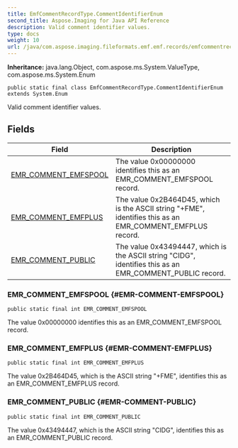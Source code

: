 ```yaml
---
title: EmfCommentRecordType.CommentIdentifierEnum
second_title: Aspose.Imaging for Java API Reference
description: Valid comment identifier values.
type: docs
weight: 10
url: /java/com.aspose.imaging.fileformats.emf.emf.records/emfcommentrecordtype.commentidentifierenum/
---
```

**Inheritance:**
java.lang.Object, com.aspose.ms.System.ValueType, com.aspose.ms.System.Enum
```
public static final class EmfCommentRecordType.CommentIdentifierEnum extends System.Enum
```

Valid comment identifier values.
## Fields

| Field | Description |
| --- | --- |
| [EMR_COMMENT_EMFSPOOL](#EMR-COMMENT-EMFSPOOL) | The value 0x00000000 identifies this as an EMR\_COMMENT\_EMFSPOOL record. |
| [EMR_COMMENT_EMFPLUS](#EMR-COMMENT-EMFPLUS) | The value 0x2B464D45, which is the ASCII string "+FME", identifies this as an EMR\_COMMENT\_EMFPLUS record. |
| [EMR_COMMENT_PUBLIC](#EMR-COMMENT-PUBLIC) | The value 0x43494447, which is the ASCII string "CIDG", identifies this as an EMR\_COMMENT\_PUBLIC record. |
### EMR_COMMENT_EMFSPOOL {#EMR-COMMENT-EMFSPOOL}
```
public static final int EMR_COMMENT_EMFSPOOL
```


The value 0x00000000 identifies this as an EMR\_COMMENT\_EMFSPOOL record.

### EMR_COMMENT_EMFPLUS {#EMR-COMMENT-EMFPLUS}
```
public static final int EMR_COMMENT_EMFPLUS
```


The value 0x2B464D45, which is the ASCII string "+FME", identifies this as an EMR\_COMMENT\_EMFPLUS record.

### EMR_COMMENT_PUBLIC {#EMR-COMMENT-PUBLIC}
```
public static final int EMR_COMMENT_PUBLIC
```


The value 0x43494447, which is the ASCII string "CIDG", identifies this as an EMR\_COMMENT\_PUBLIC record.

